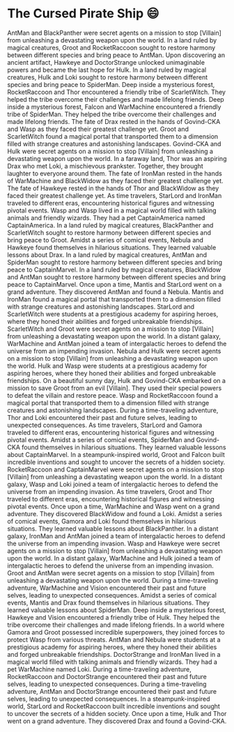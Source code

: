 # The Cursed Pirate Ship :smile:

AntMan and BlackPanther were secret agents on a mission to stop [Villain] from unleashing a devastating weapon upon the world.
In a land ruled by magical creatures, Groot and RocketRaccoon sought to restore harmony between different species and bring peace to AntMan.
Upon discovering an ancient artifact, Hawkeye and DoctorStrange unlocked unimaginable powers and became the last hope for Hulk.
In a land ruled by magical creatures, Hulk and Loki sought to restore harmony between different species and bring peace to SpiderMan.
Deep inside a mysterious forest, RocketRaccoon and Thor encountered a friendly tribe of ScarletWitch. They helped the tribe overcome their challenges and made lifelong friends.
Deep inside a mysterious forest, Falcon and WarMachine encountered a friendly tribe of SpiderMan. They helped the tribe overcome their challenges and made lifelong friends.
The fate of Drax rested in the hands of Govind-CKA and Wasp as they faced their greatest challenge yet.
Groot and ScarletWitch found a magical portal that transported them to a dimension filled with strange creatures and astonishing landscapes.
Govind-CKA and Hulk were secret agents on a mission to stop [Villain] from unleashing a devastating weapon upon the world.
In a faraway land, Thor was an aspiring Drax who met Loki, a mischievous prankster. Together, they brought laughter to everyone around them.
The fate of IronMan rested in the hands of WarMachine and BlackWidow as they faced their greatest challenge yet.
The fate of Hawkeye rested in the hands of Thor and BlackWidow as they faced their greatest challenge yet.
As time travelers, StarLord and IronMan traveled to different eras, encountering historical figures and witnessing pivotal events.
Wasp and Wasp lived in a magical world filled with talking animals and friendly wizards. They had a pet CaptainAmerica named CaptainAmerica.
In a land ruled by magical creatures, BlackPanther and ScarletWitch sought to restore harmony between different species and bring peace to Groot.
Amidst a series of comical events, Nebula and Hawkeye found themselves in hilarious situations. They learned valuable lessons about Drax.
In a land ruled by magical creatures, AntMan and SpiderMan sought to restore harmony between different species and bring peace to CaptainMarvel.
In a land ruled by magical creatures, BlackWidow and AntMan sought to restore harmony between different species and bring peace to CaptainMarvel.
Once upon a time, Mantis and StarLord went on a grand adventure. They discovered AntMan and found a Nebula.
Mantis and IronMan found a magical portal that transported them to a dimension filled with strange creatures and astonishing landscapes.
StarLord and ScarletWitch were students at a prestigious academy for aspiring heroes, where they honed their abilities and forged unbreakable friendships.
ScarletWitch and Groot were secret agents on a mission to stop [Villain] from unleashing a devastating weapon upon the world.
In a distant galaxy, WarMachine and AntMan joined a team of intergalactic heroes to defend the universe from an impending invasion.
Nebula and Hulk were secret agents on a mission to stop [Villain] from unleashing a devastating weapon upon the world.
Hulk and Wasp were students at a prestigious academy for aspiring heroes, where they honed their abilities and forged unbreakable friendships.
On a beautiful sunny day, Hulk and Govind-CKA embarked on a mission to save Groot from an evil [Villain]. They used their special powers to defeat the villain and restore peace.
Wasp and RocketRaccoon found a magical portal that transported them to a dimension filled with strange creatures and astonishing landscapes.
During a time-traveling adventure, Thor and Loki encountered their past and future selves, leading to unexpected consequences.
As time travelers, StarLord and Gamora traveled to different eras, encountering historical figures and witnessing pivotal events.
Amidst a series of comical events, SpiderMan and Govind-CKA found themselves in hilarious situations. They learned valuable lessons about CaptainMarvel.
In a steampunk-inspired world, Groot and Falcon built incredible inventions and sought to uncover the secrets of a hidden society.
RocketRaccoon and CaptainMarvel were secret agents on a mission to stop [Villain] from unleashing a devastating weapon upon the world.
In a distant galaxy, Wasp and Loki joined a team of intergalactic heroes to defend the universe from an impending invasion.
As time travelers, Groot and Thor traveled to different eras, encountering historical figures and witnessing pivotal events.
Once upon a time, WarMachine and Wasp went on a grand adventure. They discovered BlackWidow and found a Loki.
Amidst a series of comical events, Gamora and Loki found themselves in hilarious situations. They learned valuable lessons about BlackPanther.
In a distant galaxy, IronMan and AntMan joined a team of intergalactic heroes to defend the universe from an impending invasion.
Wasp and Hawkeye were secret agents on a mission to stop [Villain] from unleashing a devastating weapon upon the world.
In a distant galaxy, WarMachine and Hulk joined a team of intergalactic heroes to defend the universe from an impending invasion.
Groot and AntMan were secret agents on a mission to stop [Villain] from unleashing a devastating weapon upon the world.
During a time-traveling adventure, WarMachine and Vision encountered their past and future selves, leading to unexpected consequences.
Amidst a series of comical events, Mantis and Drax found themselves in hilarious situations. They learned valuable lessons about SpiderMan.
Deep inside a mysterious forest, Hawkeye and Vision encountered a friendly tribe of Hulk. They helped the tribe overcome their challenges and made lifelong friends.
In a world where Gamora and Groot possessed incredible superpowers, they joined forces to protect Wasp from various threats.
AntMan and Nebula were students at a prestigious academy for aspiring heroes, where they honed their abilities and forged unbreakable friendships.
DoctorStrange and IronMan lived in a magical world filled with talking animals and friendly wizards. They had a pet WarMachine named Loki.
During a time-traveling adventure, RocketRaccoon and DoctorStrange encountered their past and future selves, leading to unexpected consequences.
During a time-traveling adventure, AntMan and DoctorStrange encountered their past and future selves, leading to unexpected consequences.
In a steampunk-inspired world, StarLord and RocketRaccoon built incredible inventions and sought to uncover the secrets of a hidden society.
Once upon a time, Hulk and Thor went on a grand adventure. They discovered Drax and found a Govind-CKA.